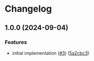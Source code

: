 # Changelog

## 1.0.0 (2024-09-04)


### Features

* initial implementation ([#3](https://github.com/cloudposse/asdf-atmos/issues/3)) ([5a2cbc3](https://github.com/cloudposse/asdf-atmos/commit/5a2cbc318cef88b16153367a6da343689c66d8fa))
